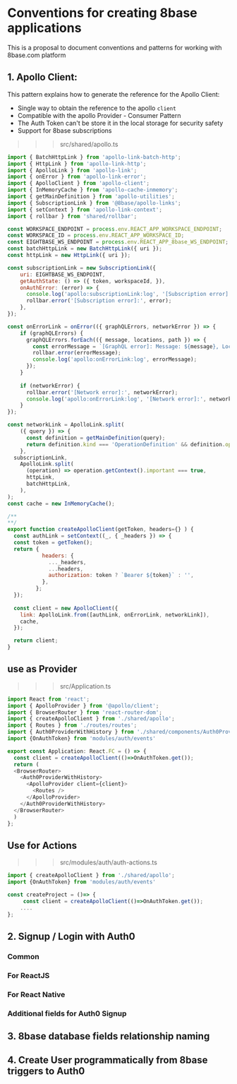 
# Conventions for creating 8base applications

This is a proposal to document conventions and patterns for working with 8base.com platform

## 1. Apollo Client:

This pattern explains how to generate the reference for the Apollo Client:

 - Single way to obtain the reference to the apollo `client`
 - Compatible with the apollo Provider - Consumer Pattern
 - The Auth Token can't be store it in the local storage for security safety
 - Support for 8base subscriptions

>>> src/shared/apollo.ts
```javascript
import { BatchHttpLink } from 'apollo-link-batch-http';
import { HttpLink } from 'apollo-link-http';
import { ApolloLink } from 'apollo-link';
import { onError } from 'apollo-link-error';
import { ApolloClient } from 'apollo-client';
import { InMemoryCache } from 'apollo-cache-inmemory';
import { getMainDefinition } from 'apollo-utilities';
import { SubscriptionLink } from '@8base/apollo-links';
import { setContext } from 'apollo-link-context';
import { rollbar } from 'shared/rollbar';

const WORKSPACE_ENDPOINT = process.env.REACT_APP_WORKSPACE_ENDPOINT;
const WORKSPACE_ID = process.env.REACT_APP_WORKSPACE_ID;
const EIGHTBASE_WS_ENDPOINT = process.env.REACT_APP_8base_WS_ENDPOINT; //`wss://ws.8base.com`
const batchHttpLink = new BatchHttpLink({ uri });
const httpLink = new HttpLink({ uri });

const subscriptionLink = new SubscriptionLink({
    uri: EIGHTBASE_WS_ENDPOINT,
    getAuthState: () => ({ token, workspaceId, }),
    onAuthError: (error) => {
      console.log('apollo:subscriptionLink:log', '[Subscription error]:', error);
      rollbar.error('[Subscription error]:', error);
    },
});

const onErrorLink = onError(({ graphQLErrors, networkError }) => {
    if (graphQLErrors) {
      graphQLErrors.forEach(({ message, locations, path }) => {
        const errorMessage = `[GraphQL error]: Message: ${message}, Location: ${locations}, Path: ${path}`;
        rollbar.error(errorMessage);
        console.log('apollo:onErrorLink:log', errorMessage);
      });
    }
    
    if (networkError) {
      rollbar.error('[Network error]:', networkError);
      console.log('apollo:onErrorLink:log', '[Network error]:', networkError);
    }
});

const networkLink = ApolloLink.split(
    ({ query }) => {
      const definition = getMainDefinition(query);
      return definition.kind === 'OperationDefinition' && definition.operation === 'subscription';
    },
  subscriptionLink,
    ApolloLink.split(
      (operation) => operation.getContext().important === true,
      httpLink,
      batchHttpLink,
    ),
);
const cache = new InMemoryCache();

/**
**/
export function createApolloClient(getToken, headers={} ) {
  const authLink = setContext((_, { _headers }) => {
  const token = getToken();
  return {
           headers: {
             ..._headers,
             ...headers,
             authorization: token ? `Bearer ${token}` : '',
           },
         };
  });
 
  const client = new ApolloClient({
    link: ApolloLink.from([authLink, onErrorLink, networkLink]),
    cache,
  });

  return client;
}

```

## use as Provider
>>> src/Application.ts

```js
import React from 'react';
import { ApolloProvider } from '@apollo/client';
import { BrowserRouter } from 'react-router-dom';
import { createApolloClient } from './shared/apollo';
import { Routes } from './routes/routes';
import { Auth0ProviderWithHistory } from './shared/components/Auth0ProviderWithHistory';
import {OnAuthToken} from 'modules/auth/events'

export const Application: React.FC = () => {
  const client = createApolloClient(()=>OnAuthToken.get());
  return (
  <BrowserRouter>
    <Auth0ProviderWithHistory>
      <ApolloProvider client={client}>
        <Routes />
      </ApolloProvider>
    </Auth0ProviderWithHistory>
  </BrowserRouter>
  )
};

```

## Use for Actions
>>> src/modules/auth/auth-actions.ts
```js
import { createApolloClient } from './shared/apollo';
import {OnAuthToken} from 'modules/auth/events'

const createProject = ()=> {
     const client = createApolloClient(()=>OnAuthToken.get());
    ....
};
```

## 2. Signup / Login with Auth0 

### Common
### For ReactJS
### For React Native
### Additional fields for Auth0 Signup

## 3. 8base database fields relationship naming
## 4. Create User programmatically from 8base triggers to Auth0
